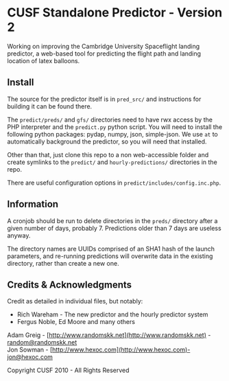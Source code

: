 # CUSF Standalone Predictor - Version 2

Working on improving the Cambridge University Spaceflight landing predictor, a web-based tool for predicting the flight path and landing location of latex balloons.  

## Install

The source for the predictor itself is in `pred_src/` and instructions for building it can be found there.  

The `predict/preds/` and `gfs/` directories need to have rwx access by the PHP interpreter and the `predict.py` python script. You will need to install the following python packages: pydap, numpy, json, simple-json. We use `at` to automatically background the predictor, so you will need that installed.  

Other than that, just clone this repo to a non web-accessible folder and create symlinks to the `predict/` and `hourly-predictions/` directories in the repo.  

There are useful configuration options in `predict/includes/config.inc.php`.  

## Information

A cronjob should be run to delete directories in the `preds/` directory after a given number of days, probably 7. Predictions older than 7 days are useless anyway.  

The directory names are UUIDs comprised of an SHA1 hash of the launch parameters, and re-running predictions will overwrite data in the existing directory, rather than create a new one.  

## Credits & Acknowledgments

Credit as detailed in individual files, but notably:  
* Rich Wareham - The new predictor and the hourly predictor system  
* Fergus Noble, Ed Moore and many others  

Adam Greig - [http://www.randomskk.net](http://www.randomskk.net) - [random@randomskk.net](mailto:random:randomskk.net)  
Jon Sowman - [http://www.hexoc.com](http://www.hexoc.com)- [jon@hexoc.com](mailto:jon@hexoc.com)  

Copyright CUSF 2010 - All Rights Reserved
